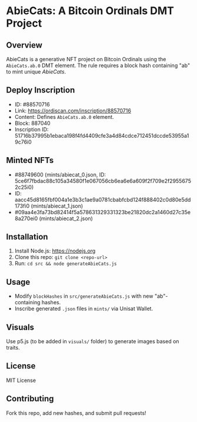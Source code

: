 # AbieCats: A Bitcoin Ordinals DMT Project

## Overview
AbieCats is a generative NFT project on Bitcoin Ordinals using the `AbieCats.ab.0` DMT element. The rule requires a block hash containing "ab" to mint unique *AbieCats*.

## Deploy Inscription
- ID: #88570716
- Link: https://ordiscan.com/inscription/88570716
- Content: Defines `AbieCats.ab.0` element.
- Block: 887040
- Inscription ID: 51716b37995b1ebaca198f4fd4409cfe3a4d84cdce712451dccde53955a19c76i0

## Minted NFTs
- #88749600 (mints/abiecat_0.json, ID: 5ce6f7fbdac88c105a34580f1e067056cb6ea6e6a609f2f709e2f29556752c25i0)
- ID: aacc45d8165fbf004a1e3b3c1ae9a0781cbabfcbd124f888402c0d80e5dd173fi0 (mints/abiecat_1.json)
- #09aa4e3fa73bd82414f5a578631329331323be21820dc2a1460d27c35e8a270ei0 (mints/abiecat_2.json)

## Installation
1. Install Node.js: https://nodejs.org
2. Clone this repo: `git clone <repo-url>`
3. Run: `cd src && node generateAbieCats.js`

## Usage
- Modify `blockHashes` in `src/generateAbieCats.js` with new "ab"-containing hashes.
- Inscribe generated `.json` files in `mints/` via Unisat Wallet.

## Visuals
Use p5.js (to be added in `visuals/` folder) to generate images based on traits.

## License
MIT License

## Contributing
Fork this repo, add new hashes, and submit pull requests!